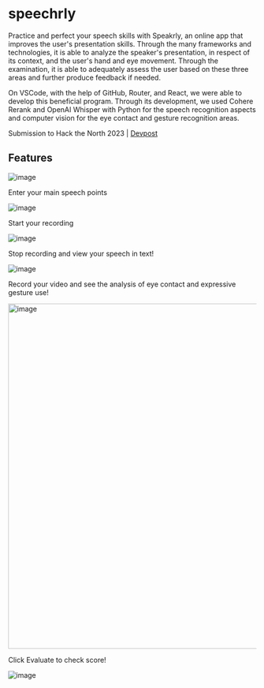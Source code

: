 # speechrly
Practice and perfect your speech skills with Speakrly, an online app that improves the user's presentation skills. Through the many frameworks and technologies, it is able to analyze the speaker's presentation, in respect of its context, and the user's hand and eye movement. Through the examination, it is able to adequately assess the user based on these three areas and further produce feedback if needed.

On VSCode, with the help of GitHub, Router, and React, we were able to develop this beneficial program. Through its development, we used Cohere Rerank and OpenAI Whisper with Python for the speech recognition aspects and computer vision for the eye contact and gesture recognition areas.

Submission to Hack the North 2023 | [Devpost](https://devpost.com/software/speakrly)

## Features

![image](https://github.com/nikkiguo/speechrly/assets/46271636/c7ae93fe-c180-4d80-b084-c85280933116)

Enter your main speech points

![image](https://github.com/nikkiguo/speechrly/assets/46271636/608fd692-05d3-4830-9c32-111bd339d974)

Start your recording

![image](https://github.com/nikkiguo/speechrly/assets/46271636/335488eb-07c6-465d-8bd5-0269e67f03ee)

Stop recording and view your speech in text!

![image](https://github.com/nikkiguo/speechrly/assets/46271636/df8ec698-f585-4c6e-a472-8e5d814eb3f6)

Record your video and see the analysis of eye contact and expressive gesture use!

<img width="700" alt="image" src="https://github.com/nikkiguo/speechrly/assets/46271636/f0979b98-605a-4c71-a703-c94f753723a5">

Click Evaluate to check score!

![image](https://github.com/nikkiguo/speechrly/assets/46271636/a9328980-edb6-49bd-8def-c485ed053dc1)










